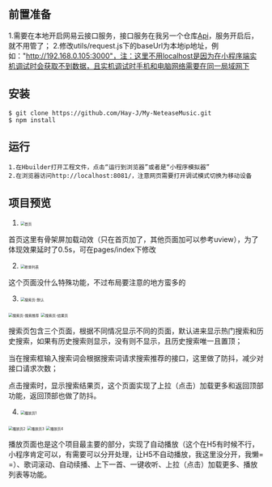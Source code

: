 ## 前置准备
1.需要在本地开启网易云接口服务，接口服务在我另一个仓库[Api](https://github.com/Hay-J/NeteaseCloudMusicApi-Clone4.0.23.git)，服务开启后，就不用管了；
2.修改utils/request.js下的baseUrl为本地ip地址，例如："http://192.168.0.105:3000"，注：这里不用localhost是因为在小程序端实机调试时会获取不到数据，且实机调试时手机和电脑网络需要在同一局域网下

## 安装
```
$ git clone https://github.com/Hay-J/My-NeteaseMusic.git
$ npm install
```
## 运行
```
1.在Hbuilder打开工程文件，点击“运行到浏览器”或者是“小程序模拟器”
2.在浏览器访问http://localhost:8081/，注意网页需要打开调试模式切换为移动设备
```
## 项目预览
1. <img src="README.assets/image-20211130152154539.png" alt="首页" style="zoom:50%;" />

首页这里有骨架屏加载动效（只在首页加了，其他页面加可以参考uview），为了体现效果延时了0.5s，可在pages/index下修改

2. <img src="README.assets/image-20211130153545390.png" alt="歌单列表" style="zoom:50%;" />

这个页面没什么特殊功能，不过布局要注意的地方蛮多的

3. <img src="README.assets/image-20211130152654685.png" alt="搜索页-默认" style="zoom: 50%;" />

<img src="README.assets/image-20211130152742908.png" alt="搜索页-搜索推荐" style="zoom: 50%;" />

<img src="README.assets/image-20211130152817032.png" alt="搜索页-结果页" style="zoom:50%;" />

搜索页包含三个页面，根据不同情况显示不同的页面，默认进来显示热门搜索和历史搜索，如果有历史搜索则显示，没有则不显示，且历史搜索唯一且置顶；

当在搜索框输入搜索词会根据搜索词请求搜索推荐的接口，这里做了防抖，减少对接口请求次数；

点击搜索时，显示搜索结果页，这个页面实现了上拉（点击）加载更多和返回顶部功能，返回顶部也做了防抖。

4. <img src="README.assets/image-20211130153903582.png" alt="播放页1" style="zoom:50%;" />

<img src="README.assets/image-20211130153929667.png" alt="播放页2" style="zoom:50%;" />

<img src="README.assets/image-20211130154006436.png" alt="播放页3" style="zoom:50%;" />

<img src="README.assets/image-20211130154042171.png" alt="播放页4" style="zoom:50%;" />

播放页面也是这个项目最主要的部分，实现了自动播放（这个在H5有时候不行，小程序肯定可以，有需要可以分开处理，让H5不自动播放，我这里没分开，我懒= =）、歌词滚动、自动续播、上下一首、一键收听、上拉（点击）加载更多、播放列表等功能。

